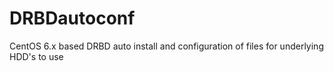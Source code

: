 # DRBDautoconf
CentOS 6.x based DRBD auto install and configuration of files for underlying HDD's to use
